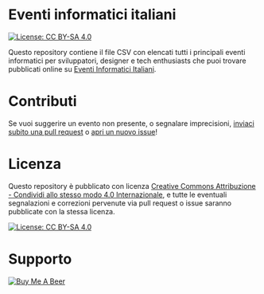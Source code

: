 # Eventi informatici italiani

[![License: CC BY-SA 4.0](https://img.shields.io/badge/License-CC%20BY--SA%204.0-lightgrey.svg)](https://creativecommons.org/licenses/by-sa/4.0/)


Questo repository contiene il file CSV con elencati tutti i principali eventi informatici per sviluppatori, designer e tech enthusiasts che puoi trovare pubblicati online su [Eventi Informatici Italiani](https://calendarioeventi.dev).

# Contributi

Se vuoi suggerire un evento non presente, o segnalare imprecisioni, [inviaci subito una pull request](https://docs.github.com/en/github/collaborating-with-pull-requests/proposing-changes-to-your-work-with-pull-requests/about-pull-requests) o [apri un nuovo issue](https://github.com/Defkon1/it-events/issues)!

# Licenza

Questo repository è pubblicato con licenza [Creative Commons Attribuzione - Condividi allo stesso modo 4.0 Internazionale](https://creativecommons.org/licenses/by-sa/4.0/deed.it), e tutte le eventuali segnalazioni e correzioni pervenute via pull request o issue saranno pubblicate con la stessa licenza.

[![License: CC BY-SA 4.0](https://licensebuttons.net/l/by-sa/4.0/80x15.png)](https://creativecommons.org/licenses/by-sa/4.0/)

# Supporto

[![Buy Me A Beer](https://cdn.buymeacoffee.com/buttons/v2/default-yellow.png)](https://www.buymeacoffee.com/defkon1)
